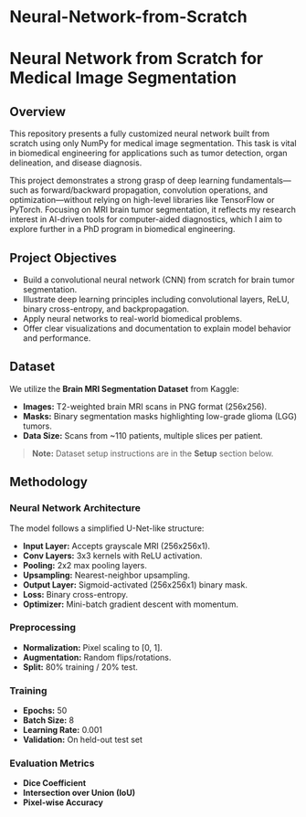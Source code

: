 # Neural-Network-from-Scratch

# Neural Network from Scratch for Medical Image Segmentation

## Overview
This repository presents a fully customized neural network built from scratch using only NumPy for medical image segmentation. This task is vital in biomedical engineering for applications such as tumor detection, organ delineation, and disease diagnosis. 

This project demonstrates a strong grasp of deep learning fundamentals—such as forward/backward propagation, convolution operations, and optimization—without relying on high-level libraries like TensorFlow or PyTorch. Focusing on MRI brain tumor segmentation, it reflects my research interest in AI-driven tools for computer-aided diagnostics, which I aim to explore further in a PhD program in biomedical engineering.

## Project Objectives
- Build a convolutional neural network (CNN) from scratch for brain tumor segmentation.
- Illustrate deep learning principles including convolutional layers, ReLU, binary cross-entropy, and backpropagation.
- Apply neural networks to real-world biomedical problems.
- Offer clear visualizations and documentation to explain model behavior and performance.

## Dataset
We utilize the **Brain MRI Segmentation Dataset** from Kaggle:
- **Images:** T2-weighted brain MRI scans in PNG format (256x256).
- **Masks:** Binary segmentation masks highlighting low-grade glioma (LGG) tumors.
- **Data Size:** Scans from ~110 patients, multiple slices per patient.

> **Note:** Dataset setup instructions are in the **Setup** section below.

## Methodology
### Neural Network Architecture
The model follows a simplified U-Net-like structure:
- **Input Layer:** Accepts grayscale MRI (256x256x1).
- **Conv Layers:** 3x3 kernels with ReLU activation.
- **Pooling:** 2x2 max pooling layers.
- **Upsampling:** Nearest-neighbor upsampling.
- **Output Layer:** Sigmoid-activated (256x256x1) binary mask.
- **Loss:** Binary cross-entropy.
- **Optimizer:** Mini-batch gradient descent with momentum.

### Preprocessing
- **Normalization:** Pixel scaling to [0, 1].
- **Augmentation:** Random flips/rotations.
- **Split:** 80% training / 20% test.

### Training
- **Epochs:** 50
- **Batch Size:** 8
- **Learning Rate:** 0.001
- **Validation:** On held-out test set

### Evaluation Metrics
- **Dice Coefficient**
- **Intersection over Union (IoU)**
- **Pixel-wise Accuracy**


